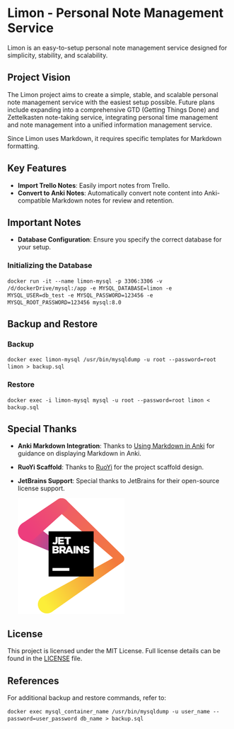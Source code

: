 # Limon - Personal Note Management Service

Limon is an easy-to-setup personal note management service designed for simplicity, stability, and scalability.

## Project Vision

The Limon project aims to create a simple, stable, and scalable personal note management service with the easiest setup possible. Future plans include expanding into a comprehensive GTD (Getting Things Done) and Zettelkasten note-taking service, integrating personal time management and note management into a unified information management service.

Since Limon uses Markdown, it requires specific templates for Markdown formatting.

## Key Features

- **Import Trello Notes**: Easily import notes from Trello.
- **Convert to Anki Notes**: Automatically convert note content into Anki-compatible Markdown notes for review and retention.

## Important Notes

- **Database Configuration**: Ensure you specify the correct database for your setup.

### Initializing the Database

```shell
docker run -it --name limon-mysql -p 3306:3306 -v /d/dockerDrive/mysql:/app -e MYSQL_DATABASE=limon -e MYSQL_USER=db_test -e MYSQL_PASSWORD=123456 -e MYSQL_ROOT_PASSWORD=123456 mysql:8.0
```

## Backup and Restore

### Backup

```shell
docker exec limon-mysql /usr/bin/mysqldump -u root --password=root limon > backup.sql
```

### Restore

```shell
docker exec -i limon-mysql mysql -u root --password=root limon < backup.sql
```

## Special Thanks

- **Anki Markdown Integration**: Thanks to [Using Markdown in Anki](https://zhuanlan.zhihu.com/p/137570649) for guidance on displaying Markdown in Anki.
- **RuoYi Scaffold**: Thanks to [RuoYi](https://gitee.com/y_project/RuoYi-Vue) for the project scaffold design.
- **JetBrains Support**: Special thanks to JetBrains for their open-source license support.

  [![jetbrains.svg](jetbrains.svg)](https://www.jetbrains.com/?from=limon)

## License

This project is licensed under the MIT License. Full license details can be found in the [LICENSE](https://github.com/aircjm/limon/blob/master/LICENSE) file.

## References

For additional backup and restore commands, refer to:

```shell
docker exec mysql_container_name /usr/bin/mysqldump -u user_name --password=user_password db_name > backup.sql
```
